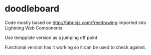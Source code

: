 # doodleboard

Code mostly based on http://fabricjs.com/freedrawing imported into Lightning Web Components

Use tempplate version as a jumping off point

Functional version has it working so it can be used to check against.
